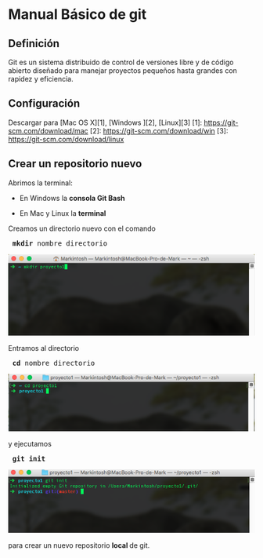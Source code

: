 Manual Básico de git
=
Definición
-
Git es un sistema distribuido de control de versiones libre y de código abierto diseñado para manejar proyectos pequeños hasta grandes  con rapidez y eficiencia.

Configuración
-
Descargar para [Mac OS X][1], [Windows ][2], [Linux][3]
[1]: https://git-scm.com/download/mac
[2]: https://git-scm.com/download/win
[3]: https://git-scm.com/download/linux

Crear un repositorio nuevo
-
Abrimos la terminal:
* En Windows la <b> consola Git Bash </b>

* En Mac y Linux la <b> terminal </b>

Creamos un directorio nuevo con el comando
<pre> <b>mkdir</b> nombre_directorio</pre>
![creamos directorio](https://raw.githubusercontent.com/PROTECO/cursoweb_junio2016/master/dist/1.png)

Entramos al directorio
<pre> <b>cd</b> nombre_directorio </pre>
![entramos al directorio](https://raw.githubusercontent.com/PROTECO/cursoweb_junio2016/master/dist/2.png)

y ejecutamos  
<pre> <b>git init</b> </pre>
![creando repositorio](https://raw.githubusercontent.com/PROTECO/cursoweb_junio2016/master/dist/3.png)

para crear un nuevo repositorio <b> local </b> de git.





